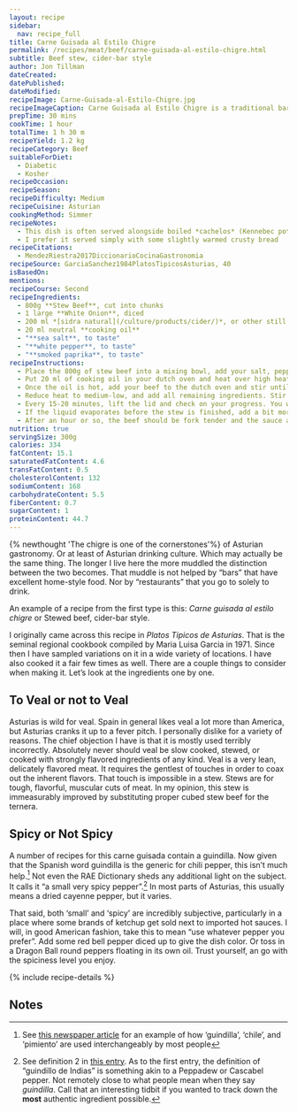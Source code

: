 ```yaml
---
layout: recipe
sidebar:
  nav: recipe_full
title: Carne Guisada al Estilo Chigre
permalink: /recipes/meat/beef/carne-guisada-al-estilo-chigre.html
subtitle: Beef stew, cider-bar style
author: Jon Tillman
dateCreated: 
datePublished: 
dateModified: 
recipeImage: Carne-Guisada-al-Estilo-Chigre.jpg
recipeImageCaption: Carne Guisada al Estilo Chigre is a traditional bar room small plate, enjoyed throughout Asturias in the cooler months. Smoky, onion-y, garlic-y broth slowly turns the stew beef into delectable morsels. 
prepTime: 30 mins
cookTime: 1 hour
totalTime: 1 h 30 m
recipeYield: 1.2 kg
recipeCategory: Beef
suitableForDiet:
  - Diabetic
  - Kosher
recipeOccasion: 
recipeSeason: 
recipeDifficulty: Medium
recipeCuisine: Asturian
cookingMethod: Simmer
recipeNotes:
  - This dish is often served alongside boiled *cachelos* (Kennebec potatoes grown in neighboring Galicia)
  - I prefer it served simply with some slightly warmed crusty bread
recipeCitations:
  - MendezRiestra2017DiccionarioCocinaGastronomia
recipeSource: GarciaSanchez1984PlatosTipicosAsturias, 40
isBasedOn:
mentions:
recipeCourse: Second
recipeIngredients:
  - 800g **Stew Beef**, cut into chunks
  - 1 large **White Onion**, diced
  - 200 ml *[sidra natural](/culture/products/cider/)*, or other still cider
  - 20 ml neutral **cooking oil**
  - "**sea salt**, to taste"
  - "**white pepper**, to taste"
  - "**smoked paprika**, to taste"
recipeInstructions:
  - Place the 800g of stew beef into a mixing bowl, add your salt, pepper, and paprika to taste, toss and set aside.
  - Put 20 ml of cooking oil in your dutch oven and heat over high heat until shimmering.
  - Once the oil is hot, add your beef to the dutch oven and stir until browned on all sides.
  - Reduce heat to medium-low, and add all remaining ingredients. Stir once or twice and cover.
  - Every 15-20 minutes, lift the lid and check on your progress. You want the onion and garlic to soften and disintegrate, not caramelize or burn. Lower the temperature a bit if you see this happening.
  - If the liquid evaporates before the stew is finished, add a bit more.
  - After an hour or so, the beef should be fork tender and the sauce almost gone. Remove from heat and allow to stand for 10-15 minutes before plating.
nutrition: true
servingSize: 300g
calories: 334
fatContent: 15.1
saturatedFatContent: 4.6
transFatContent: 0.5
cholesterolContent: 132
sodiumContent: 168
carbohydrateContent: 5.5
fiberContent: 0.7
sugarContent: 1
proteinContent: 44.7
---
```


{% newthought 'The chigre is one of the cornerstones'%} of Asturian gastronomy. Or at least of Asturian drinking culture. Which may actually be the same thing. The longer I live here the more muddled the distinction between the two becomes. That muddle is not helped by “bars” that have excellent home-style food. Nor by “restaurants” that you go to solely to drink. 

An example of a recipe from the first type is this: *Carne guisada al estilo chigre* or Stewed beef, cider-bar style.

I originally came across this recipe in *Platos Tipicos de Asturias*. That is the seminal regional cookbook compiled by Maria Luisa Garcia in 1971. Since then I have sampled variations on it in a wide variety of locations. I have also cooked it a fair few times as well. There are a couple things to consider when making it. Let’s look at the ingredients one by one.

## To Veal or not to Veal

Asturias is wild for veal. Spain in general likes veal a lot more than America, but Asturias cranks it up to a fever pitch. I personally dislike for a variety of reasons. The chief objection I have is that it is mostly used terribly incorrectly. Absolutely never should veal be slow cooked, stewed, or cooked with strongly flavored ingredients of any kind. Veal is a very lean, delicately flavored meat. It requires the gentlest of touches in order to coax out the inherent flavors. That touch is impossible in a stew. Stews are for tough, flavorful, muscular cuts of meat. In my opinion, this stew is immeasurably improved by substituting proper cubed stew beef for the ternera.

## Spicy or Not Spicy

A number of recipes for this carne guisada contain a guindilla. Now given that the Spanish word guindilla is the generic for chili pepper, this isn’t much help.[^1] Not even the RAE Dictionary sheds any additional light on the subject. It calls it “a small very spicy pepper”.[^2] In most parts of Asturias, this usually means a dried cayenne pepper, but it varies.

That said, both ‘small’ and ‘spicy’ are incredibly subjective, particularly in a place where some brands of ketchup get sold next to imported hot sauces. I will, in good American fashion, take this to mean “use whatever pepper you prefer”. Add some red bell pepper diced up to give the dish color. Or toss in a Dragon Ball round peppers floating in its own oil. Trust yourself, an go with the spiciness level you enjoy. 

{% include recipe-details %}

## Notes
[^1]: See [this newspaper article](https://www.elespanol.com/ciencia/nutricion/20191222/guindilla-especia-debes-comerla-no-guste-picante/452455609_0.html) for an example of how ‘guindilla’, ‘chile’, and ‘pimiento’ are used interchangeably by most people
[^2]: See definition 2 in [this entry](https://dle.rae.es/guindilla). As to the first entry, the definition of “guindillo de Indias” is something akin to a Peppadew or Cascabel pepper. Not remotely close to what people mean when they say _guindilla_. Call that an interesting tidbit if you wanted to track down the **most** authentic ingredient possible.